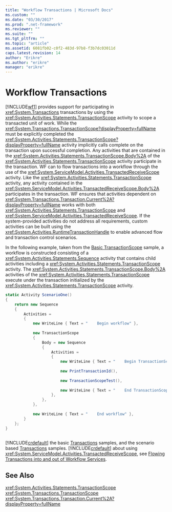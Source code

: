 ```yaml
---
title: "Workflow Transactions | Microsoft Docs"
ms.custom: ""
ms.date: "03/30/2017"
ms.prod: ".net-framework"
ms.reviewer: ""
ms.suite: ""
ms.tgt_pltfrm: ""
ms.topic: "article"
ms.assetid: 6081fb02-c0f2-483d-97b8-f3b7dc03011d
caps.latest.revision: 14
author: "Erikre"
ms.author: "erikre"
manager: "erikre"
---
```

# Workflow Transactions
[!INCLUDE[wf1](../../../includes/wf1-md.md)] provides support for participating in <xref:System.Transactions> transactions by using the <xref:System.Activities.Statements.TransactionScope> activity to scope a transacted unit of work. While the <xref:System.Transactions.TransactionScope?displayProperty=fullName> must be explicitly completed the <xref:System.Activities.Statements.TransactionScope?displayProperty=fullName> activity implicitly calls complete on the transaction upon successful completion. Any activities that are contained in the <xref:System.Activities.Statements.TransactionScope.Body%2A> of the <xref:System.Activities.Statements.TransactionScope> activity participate in the transaction. WF can to flow transactions into a workflow through the use of the <xref:System.ServiceModel.Activities.TransactedReceiveScope> activity. Like the <xref:System.Activities.Statements.TransactionScope> activity, any activity contained in the <xref:System.ServiceModel.Activities.TransactedReceiveScope.Body%2A> participates in the transaction. WF ensures that activities dependent on <xref:System.Transactions.Transaction.Current%2A?displayProperty=fullName> works with both <xref:System.Activities.Statements.TransactionScope> and <xref:System.ServiceModel.Activities.TransactedReceiveScope>. If the system-provided activities do not address all requirements, custom activities can be built using the <xref:System.Activities.RuntimeTransactionHandle> to enable advanced flow and transaction control scenarios.  
  
 In the following example, taken from the [Basic TransactionScope](../../../docs/framework/windows-workflow-foundation/samples/basic-transactionscope.md) sample, a workflow is constructed consisting of a <xref:System.Activities.Statements.Sequence> activity that contains child activities including a <xref:System.Activities.Statements.TransactionScope> activity. The <xref:System.Activities.Statements.TransactionScope.Body%2A> activities of the <xref:System.Activities.Statements.TransactionScope> execute under the transaction initialized by the <xref:System.Activities.Statements.TransactionScope> activity.  
  
```csharp  
static Activity ScenarioOne()  
{  
    return new Sequence  
    {  
        Activities =  
        {  
            new WriteLine { Text = "    Begin workflow" },  
  
            new TransactionScope  
            {  
                Body = new Sequence  
                {  
                    Activities =   
                    {  
                        new WriteLine { Text = "    Begin TransactionScope" },  
  
                        new PrintTransactionId(),  
  
                        new TransactionScopeTest(),  
  
                        new WriteLine { Text = "    End TransactionScope" },  
                    },  
                },  
            },  
  
            new WriteLine { Text = "    End workflow" },  
        }  
    };  
}  
  
```  
  
 [!INCLUDE[crdefault](../../../includes/crdefault-md.md)] the basic [Transactions](../../../docs/framework/windows-workflow-foundation/samples/transactions.md) samples, and the scenario based [Transactions](../../../docs/framework/windows-workflow-foundation/samples/transactions.md) samples. [!INCLUDE[crdefault](../../../includes/crdefault-md.md)] about using <xref:System.ServiceModel.Activities.TransactedReceiveScope>, see [Flowing Transactions into and out of Workflow Services](../../../docs/framework/wcf/feature-details/flowing-transactions-into-and-out-of-workflow-services.md).  
  
## See Also  
 <xref:System.Activities.Statements.TransactionScope>   
 <xref:System.Transactions.TransactionScope>   
 <xref:System.Transactions.Transaction.Current%2A?displayProperty=fullName>